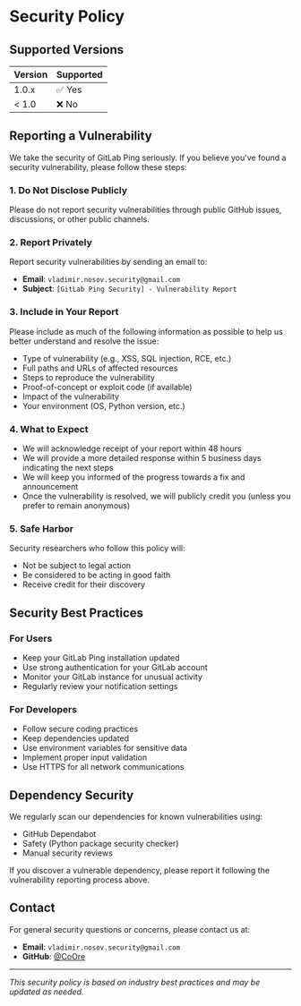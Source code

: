 # Security Policy

## Supported Versions

| Version | Supported          |
|---------|-------------------|
| 1.0.x   | ✅ Yes            |
| < 1.0   | ❌ No             |

## Reporting a Vulnerability

We take the security of GitLab Ping seriously. If you believe you've found a security vulnerability, please follow these steps:

### 1. **Do Not Disclose Publicly**
Please do not report security vulnerabilities through public GitHub issues, discussions, or other public channels.

### 2. **Report Privately**
Report security vulnerabilities by sending an email to:
- **Email**: `vladimir.nosov.security@gmail.com`
- **Subject**: `[GitLab Ping Security] - Vulnerability Report`

### 3. **Include in Your Report**
Please include as much of the following information as possible to help us better understand and resolve the issue:
- Type of vulnerability (e.g., XSS, SQL injection, RCE, etc.)
- Full paths and URLs of affected resources
- Steps to reproduce the vulnerability
- Proof-of-concept or exploit code (if available)
- Impact of the vulnerability
- Your environment (OS, Python version, etc.)

### 4. **What to Expect**
- We will acknowledge receipt of your report within 48 hours
- We will provide a more detailed response within 5 business days indicating the next steps
- We will keep you informed of the progress towards a fix and announcement
- Once the vulnerability is resolved, we will publicly credit you (unless you prefer to remain anonymous)

### 5. **Safe Harbor**
Security researchers who follow this policy will:
- Not be subject to legal action
- Be considered to be acting in good faith
- Receive credit for their discovery

## Security Best Practices

### For Users
- Keep your GitLab Ping installation updated
- Use strong authentication for your GitLab account
- Monitor your GitLab instance for unusual activity
- Regularly review your notification settings

### For Developers
- Follow secure coding practices
- Keep dependencies updated
- Use environment variables for sensitive data
- Implement proper input validation
- Use HTTPS for all network communications

## Dependency Security

We regularly scan our dependencies for known vulnerabilities using:
- GitHub Dependabot
- Safety (Python package security checker)
- Manual security reviews

If you discover a vulnerable dependency, please report it following the vulnerability reporting process above.

## Contact

For general security questions or concerns, please contact us at:
- **Email**: `vladimir.nosov.security@gmail.com`
- **GitHub**: [@CoOre](https://github.com/CoOre)

---

*This security policy is based on industry best practices and may be updated as needed.*